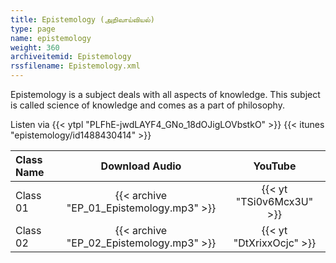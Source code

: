 ```yaml
---
title: Epistemology (அறிவாய்வியல்)
type: page
name: epistemology
weight: 360
archiveitemid: Epistemology
rssfilename: Epistemology.xml
---
```


Epistemology is a subject deals with all aspects of knowledge. This subject is called science of knowledge and comes as a part of philosophy.

Listen via {{< ytpl "PLFhE-jwdLAYF4_GNo_18dOJigLOVbstkO" >}} {{< itunes "epistemology/id1488430414" >}}

Class Name | Download Audio | YouTube
:---|:---:|:---:
Class 01 | {{< archive "EP_01_Epistemology.mp3" >}} | {{< yt "TSi0v6Mcx3U" >}}
Class 02 | {{< archive "EP_02_Epistemology.mp3" >}} | {{< yt "DtXrixxOcjc" >}}
